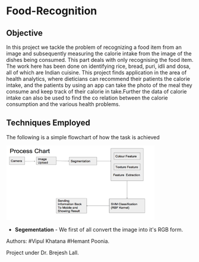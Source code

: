 # Food-Recognition

## Objective
In this project we tackle the problem of recognizing a food item from an image and subsequently measuring the calorie intake from the image of the dishes being consumed. This part deals with only recognising the food item. The work here has been done on identifying rice, bread, puri, idli and dosa, all of which are Indian cuisine. This project finds application in the area of health analytics, where dieticians can recommend their patients the calorie intake, and the patients by using an app can take the photo of the meal they consume and keep track of their calorie in take.Further the data of calorie intake can also be used to find the co relation between the calorie consumption and the various health problems.  

## Techniques Employed 
The following is a simple flowchart of how the task is achieved 

<img src="flow_chart.png" alt="Drawing" width="400" height="200"/>

+ **Segementation** - We first of all convert the image into it's RGB form. 


Authors: 
#Vipul Khatana
#Hemant Poonia. 

Project under Dr. Brejesh Lall.
